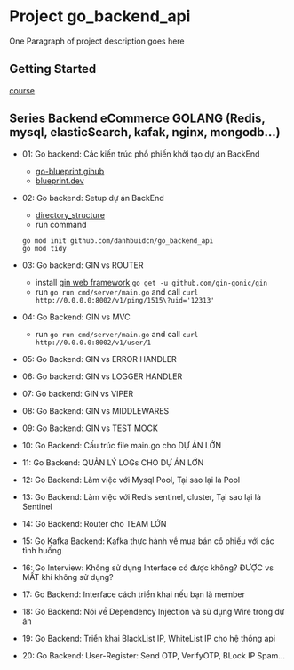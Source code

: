 # Project go_backend_api

One Paragraph of project description goes here

## Getting Started

[course](https://github.com/danhbuidcn/go_backend_api)

## Series Backend eCommerce GOLANG (Redis, mysql, elasticSearch, kafak, nginx, mongodb...)

- 01: Go backend: Các kiến trúc phổ phiến khởi tạo dự án BackEnd
    + [go-blueprint gihub](https://github.com/Melkeydev/go-blueprint)
    + [blueprint.dev](https://go-blueprint.dev/)

- 02: Go backend: Setup dự án BackEnd
    + [directory_structure](./docs/directory_structure.md)
    + run command
    ```
    go mod init github.com/danhbuidcn/go_backend_api
    go mod tidy
    ```

- 03: Go backend: GIN vs ROUTER
    + install [gin web framework](https://github.com/gin-gonic/gin) `go get -u github.com/gin-gonic/gin`
    + run `go run cmd/server/main.go` and call `curl http://0.0.0.0:8002/v1/ping/1515\?uid='12313'`

- 04: Go Backend: GIN vs MVC
    + run `go run cmd/server/main.go` and call `curl http://0.0.0.0:8002/v1/user/1`

- 05: Go Backend: GIN vs ERROR HANDLER

- 06: Go backend: GIN vs LOGGER HANDLER

- 07: Go backend: GIN vs VIPER

- 08: Go Backend: GIN vs MIDDLEWARES

- 09: Go Backend: GIN vs TEST MOCK

- 10: Go Backend: Cấu trúc file main.go cho DỰ ÁN LỚN

- 11: Go Backend: QUẢN LÝ LOGs CHO DỰ ÁN LỚN

- 12: Go Backend: Làm việc với Mysql Pool, Tại sao lại là Pool

- 13: Go Backend: Làm việc với Redis sentinel, cluster, Tại sao lại là Sentinel

- 14: Go Backend: Router cho TEAM LỚN

- 15: Go Kafka Backend: Kafka thực hành về mua bán cổ phiếu với các tình huống

- 16: Go Interview: Không sử dụng Interface có được không? ĐƯỢC vs MẤT khi không sử dụng?

- 17: Go Backend: Interface cách triển khai nếu bạn là member

- 18: Go Backend: Nói về Dependency Injection và sủ dụng Wire trong dự án

- 19: Go Backend: Triển khai BlackList IP, WhiteList IP cho hệ thống api

- 20: Go Backend: User-Register: Send OTP, VerifyOTP, BLock IP Spam...
